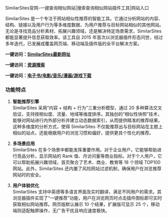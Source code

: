 SimilarSites官网-一键查询相似网站|搜索查询相似网站插件工具|网站入口

SimilarSites 是一个专注于网站相似性推荐的智能工具。它通过分析网站的内容、结构、链接以及用户行为等多维度数据，为用户推荐与目标网站相似的其他网站。无论是寻找竞品分析素材、拓展兴趣领域，还是解决特定场景需求，SimilarSites 都能显著提升信息获取效率。该工具自 2015 年首次以浏览器插件形态问世，经过多年迭代，已发展成覆盖网页端、移动端及插件版的全平台解决方案。

<p><strong>一键访问：</strong><a href="https://www.ggonav.com/sites/5703.html" target="_blank" ><strong>SimilarSites最新网址</strong></a></p>
<p><strong>一键访问：</strong><a href="https://www.ggonav.com/favorites/ziyuansousuo" target="_blank" ><strong>资源搜索</strong></a></p>
<p><strong>一键访问：</strong><a href="https://wangpanziyuan.pages.dev/" target="_blank" ><strong>电子书/电影/音乐/漫画/游戏下载</strong></a></p>

### 功能特点
1. **智能推荐引擎**  
   SimilarSites 采用“内容 + 结构 + 行为”三重分析模型，通过 20 多种算法交叉验证，支持按相似度、流量、地域等维度排序。其独创的“相似性快照”技术，能够对网站进行内外部分析并建立动态数据索引，从而提供精准的推荐结果。这种多维度的分析方式，使得 SimilarSites 不仅能推荐出与目标网站在主题上相似的站点，还能根据用户的浏览习惯和偏好，提供更具个性化的推荐。

2. **多场景应用**  
   SimilarSites 在多个场景中都能发挥重要作用。对于企业用户，它能够帮助进行竞品分析，显示网站的 Rank 值、月访问量等商业指标。对于个人用户，它可以帮助拓展兴趣领域，首页聚合了艺术、商业、教育等 18 个领域 TOP100 网站。此外，SimilarSites 还内置了风险网站过滤机制，确保用户在浏览推荐网站时的安全。

3. **用户体验优化**  
   SimilarSites 支持中英德等多语言界面及实时翻译，满足不同用户的需求。其浏览器插件实现了“一键推荐”功能，用户在浏览网页时点击插件图标即可实时获取相似网站推荐。网页版默认展示 10 个结果，扩展版可显示 25 个，移动端则适配触屏操作，无广告干扰且响应速度极快。

